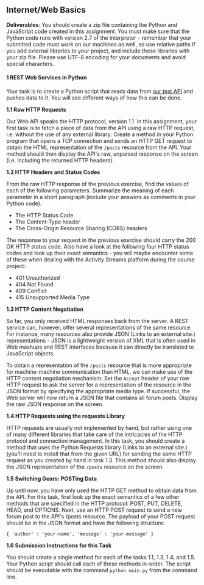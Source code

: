 ## Internet/Web Basics

**Deliverables**: You should create a zip file containing the Python and
JavaScript code created in this assignment. You must make sure that the Python
code runs with version 2.7 of the interpreter - remember that your submitted
code must work on our machines as well, so use relative paths if you add
external libraries to your project, and include these libraries with your zip
file. Please use UTF-8 encoding for your documents and avoid special
characters.

#### 1 REST Web Services in Python

Your task is to create a Python script that reads data from
[our test API](http://russet.ischool.berkeley.edu:8084/) and pushes data to it.
You will see different ways of how this can be done.

**1.1 Raw HTTP Requests**

Our Web API speaks the HTTP protocol, version 1.1. In this assignment, your
first task is to fetch a piece of data from the API using a raw HTTP request,
i.e. without the use of any external library: Create a method in your Python
program that opens a TCP connection and sends an HTTP GET request to obtain the 
HTML representation of the `/posts` resource from the API. Your method should
then display the API's raw, unparsed response on the screen (i.e. including the 
returned HTTP headers).

**1.2 HTTP Headers and Status Codes**

From the raw HTTP response of the previous exercise, find the values of each of
the following parameters. Summarize the meaning of each parameter in a short
paragraph (include your answers as comments in your Python code).

* The HTTP Status Code
* The Content-Type header
* The Cross-Origin Resource Sharing (CORS) headers

The response to your request in the previous exercise should carry the 200 OK
HTTP status code. Also have a look at the following four HTTP status codes and
look up their exact semantics - you will maybe encounter some of these when
dealing with the Activity Streams platform during the course project:

* 401 Unauthorized
* 404 Not Found
* 409 Conflict
* 415 Unsupported Media Type

**1.3 HTTP Content Negotiation**

So far, you only received HTML responses back from the server. A REST service
can, however, offer several representations of the same resource. For instance, 
many resources also provide JSON (Links to an external site.) representations - 
JSON is a lightweight version of XML that is often used in Web mashups and REST
interfaces because it can directly be translated to JavaScript objects.

To obtain a representation of the `/posts` resource that is more appropriate
for machine-machine communication than HTML, we can make use of the HTTP
content negotiation mechanism: Set the `Accept` header of your raw HTTP request 
to ask the server for a representation of the resource in the JSON format by
specifying the appropriate media type. If successful, the Web server will now
return a JSON file that contains all forum posts. Display the raw JSON response 
on the screen.

**1.4 HTTP Requests using the requests Library**

HTTP requests are usually not implemented by hand, but rather using one of many 
different libraries that take care of the intricacies of the HTTP protocol and
connection management. In this task, you should create a method that uses the
Python Requests library (Links to an external site.) (you'll need to install
that from the given URL) for sending the same HTTP request as you created by
hand in task 1.3. This method should also display the JSON representation of
the `/posts` resource on the screen.

**1.5 Switching Gears: POSTing Data**

Up until now, you have only used the HTTP GET method to obtain data from the
API. For this task, first look up the exact semantics of a few other methods
that are specified in the HTTP protocol: POST, PUT, DELETE, HEAD, and OPTIONS.
Next, use an HTTP POST request to send a new forum post to the API's /posts
resource. The payload of your POST request should be in the JSON format and
have the following structure:

```
{ 'author' : 'your-name', 'message' : 'your-message' }
```

**1.6 Submission Instructions for this Task**

You should create a single method for each of the tasks 1.1, 1.3, 1.4, and 1.5. 
Your Python script should call each of these methods in-order. The script
should be executable with the command `python main.py` from the command line.

